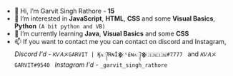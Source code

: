 - 👋 Hi, I’m Garvit Singh Rathore - **15**
- 👀 I’m interested in **JavaScript**, **HTML**, **CSS** and some **Visual Basics**, **Python** `(A bit python and VB)`
- 🌱 I’m currently learning **Java**, **Visual Basics** and some **CSS**
- 📫 If you want to contact me you can contact on discord and Instagram, *Discord I'd* - `𝐾𝑉𝐴メGARVIT | Ӄᴀ᭄ᏒɴЇ𒆜ˢ£ɴᴀ᭄𒆜🇮🇳🇮🇳#7777 ` and `𝐾𝑉𝐴メGARVIT#9540 ` *Instagram I'd* - `_garvit_singh_rathore`

<!---
garvit000/garvit000 is a ✨ special ✨ repository because its `README.md` (this file) appears on your GitHub profile.
You can click the Preview link to take a look at your changes.
--->
